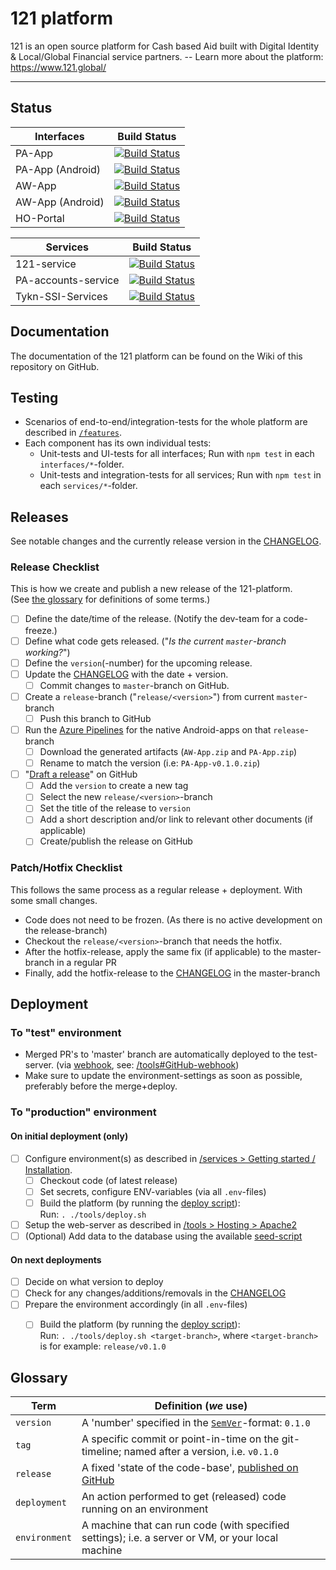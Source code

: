 121 platform
============

121 is an open source platform for Cash based Aid built with Digital Identity & Local/Global Financial service partners.  -- Learn more about the platform: <https://www.121.global/>

---

## Status

| Interfaces       | Build Status                                                                                                                                                                                                                              |
| ---------------- | ----------------------------------------------------------------------------------------------------------------------------------------------------------------------------------------------------------------------------------------- |
| PA-App           | [![Build Status](https://dev.azure.com/redcrossnl/121%20Platform/_apis/build/status/Interfaces/PA-App?branchName=master)](https://dev.azure.com/redcrossnl/121%20Platform/_build/latest?definitionId=17&branchName=master)                |
| PA-App (Android) | [![Build Status](https://dev.azure.com/redcrossnl/121%20Platform/_apis/build/status/Interfaces/PA-App%20--%20Android?branchName=master)](https://dev.azure.com/redcrossnl/121%20Platform/_build/latest?definitionId=23&branchName=master) |
| AW-App           | [![Build Status](https://dev.azure.com/redcrossnl/121%20Platform/_apis/build/status/Interfaces/AW-App?branchName=master)](https://dev.azure.com/redcrossnl/121%20Platform/_build/latest?definitionId=18&branchName=master)                |
| AW-App (Android) | [![Build Status](https://dev.azure.com/redcrossnl/121%20Platform/_apis/build/status/Interfaces/AW-App%20--%20Android?branchName=master)](https://dev.azure.com/redcrossnl/121%20Platform/_build/latest?definitionId=22&branchName=master) |
| HO-Portal        | [![Build Status](https://dev.azure.com/redcrossnl/121%20Platform/_apis/build/status/Interfaces/HO-Portal?branchName=master)](https://dev.azure.com/redcrossnl/121%20Platform/_build/latest?definitionId=13&branchName=master)             |

| Services            | Build Status                                                                                                                                                                                                                            |
| ------------------- | --------------------------------------------------------------------------------------------------------------------------------------------------------------------------------------------------------------------------------------- |
| 121-service         | [![Build Status](https://dev.azure.com/redcrossnl/121%20Platform/_apis/build/status/Services/121-service?branchName=master)](https://dev.azure.com/redcrossnl/121%20Platform/_build/latest?definitionId=12&branchName=master)           |
| PA-accounts-service | [![Build Status](https://dev.azure.com/redcrossnl/121%20Platform/_apis/build/status/Services/PA-accounts-service?branchName=master)](https://dev.azure.com/redcrossnl/121%20Platform/_build/latest?definitionId=19&branchName=master)   |
| Tykn-SSI-Services   | [![Build Status](https://dev.azure.com/redcrossnl/121%20Platform/_apis/build/status/Services/Tykn%20SSI%20Services?branchName=master)](https://dev.azure.com/redcrossnl/121%20Platform/_build/latest?definitionId=20&branchName=master) |

## Documentation
The documentation of the 121 platform can be found on the Wiki of this repository on GitHub.

## Testing
- Scenarios of end-to-end/integration-tests for the whole platform are described in [`/features`](features/#readme).
- Each component has its own individual tests:
  - Unit-tests and UI-tests for all interfaces; Run with `npm test` in each `interfaces/*`-folder.
  - Unit-tests and integration-tests for all services; Run with `npm test` in each `services/*`-folder.


## Releases
See notable changes and the currently release version in the [CHANGELOG](CHANGELOG.md).

### Release Checklist
This is how we create and publish a new release of the 121-platform.  
(See [the glossary](#glossary) for definitions of some terms.)

- [ ] Define the date/time of the release. (Notify the dev-team for a code-freeze.)
- [ ] Define what code gets released. ("_Is the current `master`-branch working?_")
- [ ] Define the `version`(-number) for the upcoming release.
- [ ] Update the [CHANGELOG](CHANGELOG.md) with the date + version.
  - [ ] Commit changes to `master`-branch on GitHub.
- [ ] Create a `release`-branch ("`release/<version>`") from current `master`-branch
  - [ ] Push this branch to GitHub
- [ ] Run the [Azure Pipelines](https://dev.azure.com/redcrossnl/121%20Platform/_build) for the native Android-apps on that `release`-branch
  - [ ] Download the generated artifacts (`AW-App.zip` and `PA-App.zip`)
  - [ ] Rename to match the version (i.e: `PA-App-v0.1.0.zip`)
- [ ] "[Draft a release](https://github.com/global-121/121-platform/releases/new)" on GitHub  
  - [ ] Add the `version` to create a new tag
  - [ ] Select the new `release/<version>`-branch
  - [ ] Set the title of the release to `version`
  - [ ] Add a short description and/or link to relevant other documents (if applicable)
  - [ ] Create/publish the release on GitHub

### Patch/Hotfix Checklist

This follows the same process as a regular release + deployment. With some small changes.
- Code does not need to be frozen. (As there is no active development on the release-branch)
- Checkout the `release/<version>`-branch that needs the hotfix.
- After the hotfix-release, apply the same fix (if applicable) to the master-branch in a regular PR
- Finally, add the hotfix-release to the [CHANGELOG](CHANGELOG.md) in the master-branch


## Deployment

### To "test" environment
- Merged PR's to 'master' branch are automatically deployed to the test-server. (via [webhook](tools/webhook.service), see: [/tools#GitHub-webhook](tools/README.md#github-webhook))
- Make sure to update the environment-settings as soon as possible, preferably before the merge+deploy.

### To "production" environment

#### On initial deployment (only)
- [ ] Configure environment(s) as described in [/services > Getting started / Installation](services/README.md#getting-started-installation).
  - [ ] Checkout code (of latest release)
  - [ ] Set secrets, configure ENV-variables (via all `.env`-files)
  - [ ] Build the platform (by running the [deploy script](./tools/deploy.sh)):  
        Run: `. ./tools/deploy.sh`
- [ ] Setup the web-server as described in [/tools > Hosting > Apache2](tools/README.md#apache2)
- [ ] (Optional) Add data to the database using the available [seed-script](services/121-service/README.md#Seed-the-database)

#### On next deployments
- [ ] Decide on what version to deploy
- [ ] Check for any changes/additions/removals in the [CHANGELOG](CHANGELOG.md)
- [ ] Prepare the environment accordingly (in all `.env`-files)
  - [ ] Build the platform (by running the [deploy script](./tools/deploy.sh)):  
        Run: `. ./tools/deploy.sh <target-branch>`, where `<target-branch>` is for example: `release/v0.1.0`


## Glossary

| Term          | Definition (_we_ use)                                                                                        |
| ------------- | ------------------------------------------------------------------------------------------------------------ |
| `version`     | A 'number' specified in the [`SemVer`](https://semver.org/spec/v2.0.0.html)-format: `0.1.0`                  |
| `tag`         | A specific commit or point-in-time on the git-timeline; named after a version, i.e. `v0.1.0`                 |
| `release`     | A fixed 'state of the code-base', [published on GitHub](https://github.com/global-121/121-platform/releases) |
| `deployment`  | An action performed to get (released) code running on an environment                                         |
| `environment` | A machine that can run code (with specified settings); i.e. a server or VM, or your local machine            |
